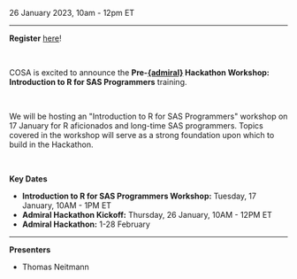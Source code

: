 26 January 2023, 10am - 12pm ET

---

**Register** [here](https://www.cdisc.org/events/webinar/pre-admiral-hackathon-workshop-introduction-r-sas-programmers)!

<br/>

COSA is excited to announce the **Pre-<a href="https://cosa.cdisc.org/directory/admiral" target="_blank">{admiral}</a> Hackathon Workshop: Introduction to R for SAS Programmers** training.

<br/>

We will be hosting an "Introduction to R for SAS Programmers" workshop on 17 January for R aficionados and long-time SAS programmers. Topics covered in the workshop will serve as a strong foundation upon which to build in the Hackathon.

<br/>

**Key Dates**

* **Introduction to R for SAS Programmers Workshop:**  Tuesday, 17 January, 10AM - 1PM ET
* **Admiral Hackathon Kickoff:**  Thursday, 26 January, 10AM - 12PM ET
* **Admiral Hackathon:**  1-28 February

---

**Presenters**
- Thomas Neitmann 
